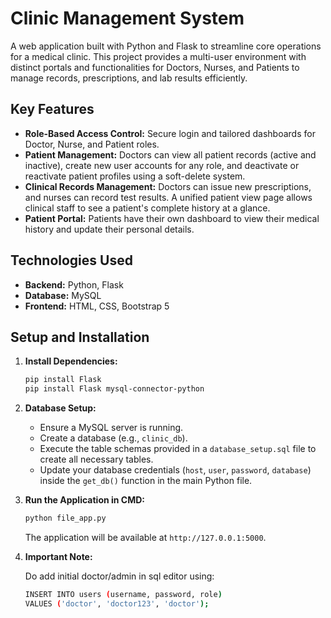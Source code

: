 # Clinic Management System

A web application built with Python and Flask to streamline core operations for a medical clinic. This project provides a multi-user environment with distinct portals and functionalities for Doctors, Nurses, and Patients to manage records, prescriptions, and lab results efficiently.

## Key Features

* **Role-Based Access Control:** Secure login and tailored dashboards for Doctor, Nurse, and Patient roles.
* **Patient Management:** Doctors can view all patient records (active and inactive), create new user accounts for any role, and deactivate or reactivate patient profiles using a soft-delete system.
* **Clinical Records Management:** Doctors can issue new prescriptions, and nurses can record test results. A unified patient view page allows clinical staff to see a patient's complete history at a glance.
* **Patient Portal:** Patients have their own dashboard to view their medical history and update their personal details.

## Technologies Used

* **Backend:** Python, Flask
* **Database:** MySQL
* **Frontend:** HTML, CSS, Bootstrap 5

## Setup and Installation


1.  **Install Dependencies:**
    ```bash
    pip install Flask 
    pip install Flask mysql-connector-python
    ```

2.  **Database Setup:**
    * Ensure a MySQL server is running.
    * Create a database (e.g., `clinic_db`).
    * Execute the table schemas provided in a `database_setup.sql` file to create all necessary tables.
    * Update your database credentials (`host`, `user`, `password`, `database`) inside the `get_db()` function in the main Python file.

3.  **Run the Application in CMD:**
    ```bash
    python file_app.py
    ```
    The application will be available at `http://127.0.0.1:5000`.

4.  **Important Note:**

    Do add initial doctor/admin in sql editor using:
    ```bash
    INSERT INTO users (username, password, role)
	VALUES ('doctor', 'doctor123', 'doctor');

    ```
